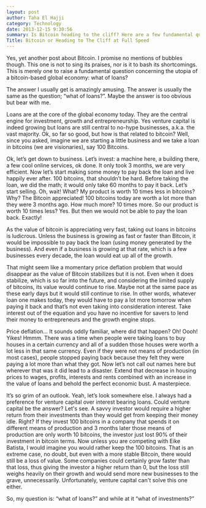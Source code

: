 ```yaml
---
layout: post
author: Taha El Hajji
category: Technology
date: 2013-12-15 9:30:56
summary: Is Bitcoin heading to the cliff? Here are a few fundamental questions that, if left unanswered, might eventually push the fledgling cryptocurrency off the cliff.
Title: Bitcoin or Heading to The Cliff at Full Speed
---
```


Yes, yet another post about Bitcoin. I promise no mentions of bubbles though. This one is not to sing its praises, nor is it to bash its shortcomings. This is merely one to raise a fundamental question concerning the utopia of a bitcoin-based global economy: what of loans?

The answer I usually get is amazingly amusing. The answer is usually the same as the question; “what of loans?”. Maybe the answer is too obvious but bear with me.

Loans are at the core of the global economy today. They are the central engine for investment, growth and entrepreneurship. Yes venture capital is indeed growing but loans are still central to no-hype businesses, a.k.a. the vast majority. Ok, so far so good, but how is that related to bitcoin? Well, since you asked, imagine we are starting a little business and we take a loan in bitcoins (we are visionaries), say 100 Bitcoins.

Ok, let’s get down to business. Let’s invest: a machine here, a building there, a few cool online services, ok done. It only took 3 months, we are very efficient. Now let’s start making some money to pay back the loan and live happily ever after. 100 bitcoins, that shouldn’t be hard. Before taking the loan, we did the math; it would only take 60 months to pay it back. Let’s start selling. Oh, wait! What? My product is worth 10 times less in bitcoins? Why? The Bitcoin appreciated! 100 bitcoins today are worth a lot more than they were 3 months ago. How much more? 10 times more. So our product is worth 10 times less? Yes. But then we would not be able to pay the loan back. Exactly!

As the value of bitcoin is appreciating very fast, taking out loans in bitcoins is ludicrous. Unless the business is growing as fast or faster than Bitcoin, it would be impossible to pay back the loan (using money generated by the business). And even if a business is growing at that rate, which is a few businesses every decade, the loan would eat up all of the growth.

That might seem like a momentary price deflation problem that would disappear as the value of Bitcoin stabilizes but it is not. Even when it does stabilize, which is so far into the future, and considering the limited supply of bitcoins, its value would continue to rise. Maybe not at the same pace as these early days but it would still continue to rise. In other words, whatever loan one makes today, they would have to pay a lot more tomorrow when paying it back and that’s not even taking into consideration interest. Take interest out of the equation and you have no incentive for savers to lend their money to entrepreneurs and the growth engine stops.

Price deflation... It sounds oddly familiar, where did that happen? Oh! Oooh! Yikes! Hmmm. There was a time when people were taking loans to buy houses in a certain currency and all of a sudden those houses were worth a lot less in that same currency. Even if they were not means of production (in most cases), people stopped paying back because they felt they were paying a lot more than what they got. Now let’s not call out names here but wherever that was it did lead to a disaster. Extend that decrease in housing prices to wages, profits, interests and rents combined with an increase in the value of loans and behold the perfect economic bust. A masterpiece.

It’s so grim of an outlook. Yeah, let’s look somewhere else. I always had a preference for venture capital over interest bearing loans. Could venture capital be the answer? Let's see. A savvy investor would require a higher return from their investments than they would get from keeping their money idle. Right? If they invest 100 bitcoins in a company that spends it on different means of production and 3 months later those means of production are only worth 10 bitcoins, the investor just lost 90% of their investment in bitcoin terms. Now unless you are competing with Eike Batista, I would imagine you would rather keep the 100 bitcoins. That is an extreme case, no doubt, but even with a more stable Bitcoin, there would still be a loss of value. Some companies could certainly grow faster than that loss, thus giving the investor a higher return than 0, but the loss still weighs heavily on their growth and would send more new businesses to the grave, unnecessarily. Unfortunately, venture capital can't solve this one either.

So, my question is: “what of loans?”
and while at it “what of investments?”
